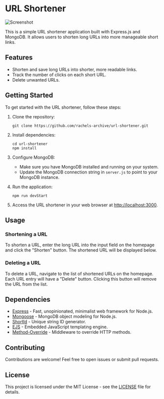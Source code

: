 # URL Shortener
![Screenshot](https://github.com/rachels-archive/url-shortener/assets/79963756/b441d5d5-4941-481e-aff9-a6917d03618c)

This is a simple URL shortener application built with Express.js and MongoDB. It allows users to shorten long URLs into more manageable short links.

## Features

- Shorten and save long URLs into shorter, more readable links.
- Track the number of clicks on each short URL.
- Delete unwanted URLs.

## Getting Started

To get started with the URL shortener, follow these steps:

1. Clone the repository:

    ```
    git clone https://github.com/rachels-archive/url-shortener.git
    ```

2. Install dependencies:

    ```
    cd url-shortener
    npm install
    ```

3. Configure MongoDB:

    - Make sure you have MongoDB installed and running on your system.
    - Update the MongoDB connection string in `server.js` to point to your MongoDB instance.

4. Run the application:

    ```
    npm run devStart
    ```

5. Access the URL shortener in your web browser at [http://localhost:3000](http://localhost:3000).

## Usage

### Shortening a URL

To shorten a URL, enter the long URL into the input field on the homepage and click the "Shorten" button. The shortened URL will be displayed below.

### Deleting a URL

To delete a URL, navigate to the list of shortened URLs on the homepage. Each URL entry will have a "Delete" button. Clicking this button will remove the URL from the list.

## Dependencies

- [Express](https://expressjs.com/) - Fast, unopinionated, minimalist web framework for Node.js.
- [Mongoose](https://mongoosejs.com/) - MongoDB object modeling for Node.js.
- [ShortId](https://github.com/dylang/shortid) - Unique string ID generator.
- [EJS](https://ejs.co/) - Embedded JavaScript templating engine.
- [Method-Override](https://github.com/expressjs/method-override) - Middleware to override HTTP methods.

## Contributing

Contributions are welcome! Feel free to open issues or submit pull requests.

## License

This project is licensed under the MIT License - see the [LICENSE](LICENSE) file for details.
